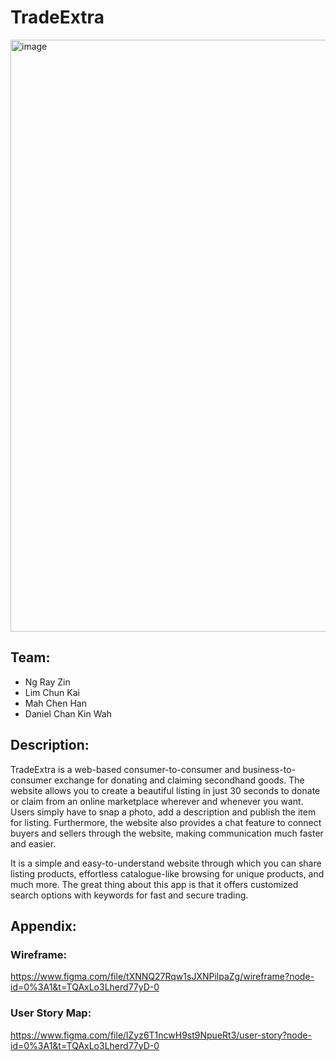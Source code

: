 # TradeExtra

<img width="947" href="" alt="image" src="https://user-images.githubusercontent.com/94064635/216634207-28caf75a-2a0c-4583-bba4-a41dabfccfcb.png">

## Team:
- Ng Ray Zin
- Lim Chun Kai
- Mah Chen Han
- Daniel Chan Kin Wah 

## Description:

TradeExtra is a web-based consumer-to-consumer and business-to-consumer exchange for donating and claiming secondhand goods. The website allows you to create a beautiful listing in just 30 seconds to donate or claim from an online marketplace wherever and whenever you want. Users simply have to snap a photo, add a description and publish the item for listing. Furthermore, the website also provides a chat feature to connect buyers and sellers through the website, making communication much faster and easier.

It is a simple and easy-to-understand website through which you can share listing products, effortless catalogue-like browsing for unique products, and much more. The great thing about this app is that it offers customized search options with keywords for fast and secure trading.

## Appendix:

### Wireframe:
https://www.figma.com/file/tXNNQ27Rqw1sJXNPilpaZg/wireframe?node-id=0%3A1&t=TQAxLo3Lherd77yD-0

### User Story Map:
https://www.figma.com/file/lZyz6T1ncwH9st9NpueRt3/user-story?node-id=0%3A1&t=TQAxLo3Lherd77yD-0
